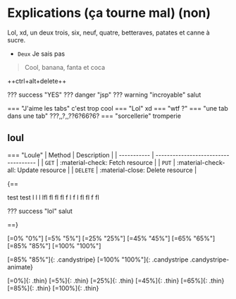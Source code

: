# Explications (ça tourne mal) (non)

Lol, xd, un deux  trois, six, neuf, quatre, betteraves, patates et canne à sucre.

* `Deux`
    Je
    sais
    pas

> Cool, banana, fanta et coca


++ctrl+alt+delete++


??? success "YES"
    ??? danger "jsp"
        ??? warning "incroyable"
            salut

=== "J'aime les tabs"
    c'est trop cool
=== "Lol"
    xd
=== "wtf ?"
    === "une tab dans une tab"
        ???,,?,,??6?66?6?
    === "sorcellerie"
        tromperie

## loul
=== "Loule"
    | Method      | Description                          |
    | ----------- | ------------------------------------ |
    | `GET`       | :material-check:     Fetch resource  |
    | `PUT`       | :material-check-all: Update resource |
    | `DELETE`    | :material-close:     Delete resource |



{==

test test l l l 
lfl fl fl fl f
l f
l 
fl 
fl f
 fl

??? success "lol"
    salut

==}


[=0% "0%"]
[=5% "5%"]
[=25% "25%"]
[=45% "45%"]
[=65% "65%"]
[=85% "85%"]
[=100% "100%"]


[=85% "85%"]{: .candystripe}
[=100% "100%"]{: .candystripe .candystripe-animate}

[=0%]{: .thin}
[=5%]{: .thin}
[=25%]{: .thin}
[=45%]{: .thin}
[=65%]{: .thin}
[=85%]{: .thin}
[=100%]{: .thin}